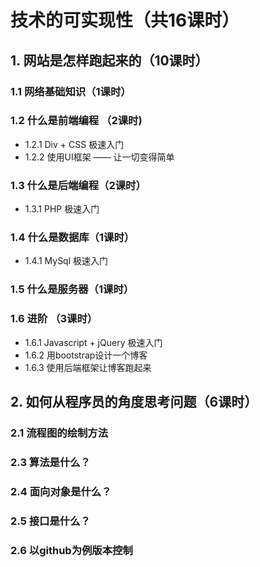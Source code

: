 # 技术的可实现性（共16课时）

## 1. 网站是怎样跑起来的（10课时）
### 1.1 网络基础知识（1课时）
### 1.2 什么是前端编程 （2课时)
* 1.2.1 Div + CSS 极速入门
* 1.2.2 使用UI框架 —— 让一切变得简单

### 1.3 什么是后端编程（2课时）
* 1.3.1 PHP 极速入门

### 1.4 什么是数据库（1课时）
* 1.4.1 MySql 极速入门

### 1.5 什么是服务器（1课时）
### 1.6 进阶 （3课时）
* 1.6.1 Javascript + jQuery 极速入门
* 1.6.2 用bootstrap设计一个博客
* 1.6.3 使用后端框架让博客跑起来

## 2. 如何从程序员的角度思考问题（6课时）
### 2.1 流程图的绘制方法
### 2.3 算法是什么？
### 2.4 面向对象是什么？
### 2.5 接口是什么？
### 2.6 以github为例版本控制


